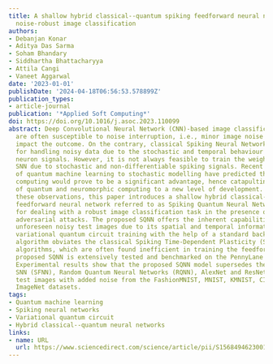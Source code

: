 ```yaml
---
title: A shallow hybrid classical--quantum spiking feedforward neural network for
  noise-robust image classification
authors:
- Debanjan Konar
- Aditya Das Sarma
- Soham Bhandary
- Siddhartha Bhattacharyya
- Attila Cangi
- Vaneet Aggarwal
date: '2023-01-01'
publishDate: '2024-04-18T06:56:53.578899Z'
publication_types:
- article-journal
publication: '*Applied Soft Computing*'
doi: https://doi.org/10.1016/j.asoc.2023.110099
abstract: Deep Convolutional Neural Network (CNN)-based image classification systems
  are often susceptible to noise interruption, i.e., minor image noise may significantly
  impact the outcome. On the contrary, classical Spiking Neural Network (SNN) is known
  for handling noisy data due to the stochastic and temporal behaviour of the spiking
  neuron signals. However, it is not always feasible to train the weights of the classical
  SNN due to stochastic and non-differentiable spiking signals. Recent applications
  of quantum machine learning to stochastic modelling have predicted that quantum
  computing would prove to be a significant advantage, hence catapulting the study
  of quantum and neuromorphic computing to a new level of development. Motivated by
  these observations, this paper introduces a shallow hybrid classical--quantum spiking
  feedforward neural network referred to as Spiking Quantum Neural Network (SQNN)
  for dealing with a robust image classification task in the presence of noise and
  adversarial attacks. The proposed SQNN offers the inherent capabilities of processing
  unforeseen noisy test images due to its spatial and temporal information. An efficient
  variational quantum circuit training with the help of a standard back-propagation
  algorithm obviates the classical Spiking Time-Dependent Plasticity (STDP) and Spike-Prop
  algorithms, which are often found inefficient in training the feedforward SNN. The
  proposed SQNN is extensively tested and benchmarked on the PennyLane Quantum Simulator.
  Experimental results show that the proposed SQNN model supersedes the feedforward
  SNN (SFNN), Random Quantum Neural Networks (RQNN), AlexNet and ResNet-18 on unseen
  test images with added noise from the FashionMNIST, MNIST, KMNIST, CIFAR10, and
  ImageNet datasets.
tags:
- Quantum machine learning
- Spiking neural networks
- Variational quantum circuit
- Hybrid classical--quantum neural networks
links:
- name: URL
  url: https://www.sciencedirect.com/science/article/pii/S1568494623001175
---
```

